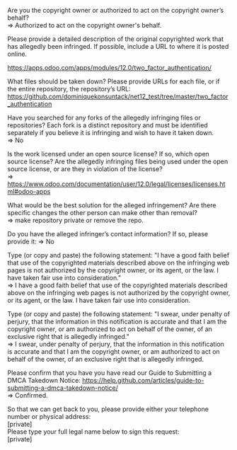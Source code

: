 Are you the copyright owner or authorized to act on the copyright owner’s behalf?  
=> Authorized to act on the copyright owner's behalf.

Please provide a detailed description of the original copyrighted work that has allegedly been infringed. If possible, include a URL to where it is posted online.

https://apps.odoo.com/apps/modules/12.0/two_factor_authentication/

What files should be taken down? Please provide URLs for each file, or if the entire repository, the repository’s URL:  
https://github.com/dominiquekonsuntack/net12_test/tree/master/two_factor_authentication

Have you searched for any forks of the allegedly infringing files or repositories? Each fork is a distinct repository and must be identified separately if you believe it is infringing and wish to have it taken down.  
=> No

Is the work licensed under an open source license? If so, which open source license? Are the allegedly infringing files being used under the open source license, or are they in violation of the license?  
=> https://www.odoo.com/documentation/user/12.0/legal/licenses/licenses.html#odoo-apps

What would be the best solution for the alleged infringement? Are there specific changes the other person can make other than removal?  
=> make repository private or remove the repo.

Do you have the alleged infringer’s contact information? If so, please provide it: 
=> No

Type (or copy and paste) the following statement: "I have a good faith belief that use of the copyrighted materials described above on the infringing web pages is not authorized by the copyright owner, or its agent, or the law. I have taken fair use into consideration."  
=> I have a good faith belief that use of the copyrighted materials described above on the infringing web pages is not authorized by the copyright owner, or its agent, or the law. I have taken fair use into consideration.

Type (or copy and paste) the following statement: "I swear, under penalty of perjury, that the information in this notification is accurate and that I am the copyright owner, or am authorized to act on behalf of the owner, of an exclusive right that is allegedly infringed."  
=> I swear, under penalty of perjury, that the information in this notification is accurate and that I am the copyright owner, or am authorized to act on behalf of the owner, of an exclusive right that is allegedly infringed.

Please confirm that you have you have read our Guide to Submitting a DMCA Takedown Notice: https://help.github.com/articles/guide-to-submitting-a-dmca-takedown-notice/  
=> Confirmed.

So that we can get back to you, please provide either your telephone number or physical address:  
[private]  
Please type your full legal name below to sign this request:  
[private]
